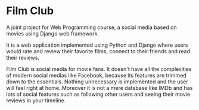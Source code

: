 # Film Club
A joint project for Web Programming course, a social media based on movies using Django web framework.

It is a web application implemented using Python and Django where users would rate and review their favorite films, connect to their friends and read their reviews. 

Film Club is social media for movie fans. It doesn't have all the complexities of modern social medias like Facebook, because its features are trimmed down to the essentials. Nothing unnecessary is implemented and the user will feel right at home. Moreover it is not a mere database like IMDb and has lots of social features such as following other users and seeing their movie reviews in your timeline.
